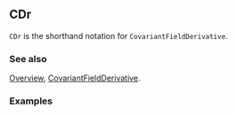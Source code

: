 ## CDr

`CDr` is the shorthand notation for `CovariantFieldDerivative`.

### See also

[Overview](Extra/FeynCalc.md), [CovariantFieldDerivative](CovariantFieldDerivative.md).

### Examples
